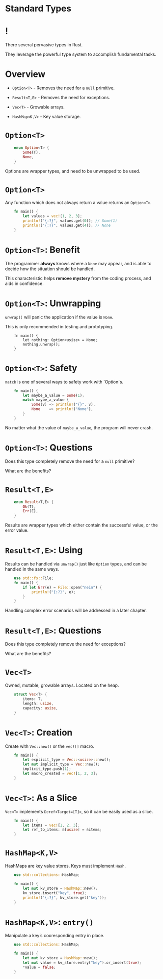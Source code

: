 # Standard Types

!
=

There several pervasive types in Rust.

They leverage the powerful type system to accomplish fundamental tasks.

Overview
========

-   `Option<T>` - Removes the need for a `null` primitive.

-   `Result<T,E>` - Removes the need for exceptions.

-   `Vec<T>` - Growable arrays.

-   `HashMap<K,V>` - Key value storage.

`Option<T>`
===========

```rust
    enum Option<T> {
        Some(T),
        None,
    }
```

Options are wrapper types, and need to be unwrapped to be used.

`Option<T>`
===========

Any function which does not always return a value returns an
`Option<T>`.

```rust
    fn main() {
        let values = vec![1, 2, 3];
        println!("{:?}", values.get(0)); // Some(1)
        println!("{:?}", values.get(4)); // None
    }
```

`Option<T>`: Benefit
====================

The programmer **always** knows where a `None` may appear, and is able
to decide how the situation should be handled.

This characteristic helps **remove mystery** from the coding process,
and aids in confidence.

`Option<T>`: Unwrapping
=======================

`unwrap()` will panic the application if the value is `None`.

This is only recommended in testing and prototyping.

```rust,ignore,does_not_compile
    fn main() {
        let nothing: Option<usize> = None;
        nothing.unwrap();
    }
```

`Option<T>`: Safety
===================

`match` is one of several ways to safety work with \`Option\`s.

```rust
    fn main() {
        let maybe_a_value = Some(1);
        match maybe_a_value {
            Some(v) => println!("{}", v),
            None    => println!("None"),
        }
    }
```

No matter what the value of `maybe_a_value`, the program will never
crash.

`Option<T>`: Questions
======================

Does this type completely remove the need for a `null` primitive?

What are the benefits?

`Result<T,E>`
=============

```rust
    enum Result<T,E> {
        Ok(T),
        Err(E),
    }
```

Results are wrapper types which either contain the successful value, or
the error value.

`Result<T,E>`: Using
====================

Results can be handled via `unwrap()` just like `Option` types, and can
be handled in the same ways.

```rust
    use std::fs::File;
    fn main() {
        if let Err(e) = File::open("nein") {
            println!("{:?}", e);
        }
    }
```

Handling complex error scenarios will be addressed in a later chapter.

`Result<T,E>`: Questions
========================

Does this type completely remove the need for exceptions?

What are the benefits?

`Vec<T>`
========

Owned, mutable, growable arrays. Located on the heap.
```rust
    struct Vec<T> {
        items: T,
        length: usize,
        capacity: usize,
    }
```

`Vec<T>`: Creation
==================

Create with `Vec::new()` or the `vec![]` macro.
```rust
    fn main() {
        let explicit_type = Vec::<usize>::new();
        let mut implicit_type = Vec::new();
        implicit_type.push(1);
        let macro_created = vec![1, 2, 3];
    }
```

`Vec<T>`: As a Slice
====================

`Vec<T>` implements `Deref<Target=[T]>`, so it can be easily used as a
slice.
```rust
    fn main() {
        let items = vec![1, 2, 3];
        let ref_to_items: &[usize] = &items;
    }
```

`HashMap<K,V>`
==============

HashMaps are key value stores. Keys must implement `Hash`.

```rust
    use std::collections::HashMap;

    fn main() {
        let mut kv_store = HashMap::new();
        kv_store.insert("key", true);
        println!("{:?}", kv_store.get("key"));
    }
```

`HashMap<K,V>`: `entry()`
=========================

Manipulate a key’s cooresponding entry in place.

```rust
    use std::collections::HashMap;

    fn main() {
        let mut kv_store = HashMap::new();
        let mut value = kv_store.entry("key").or_insert(true);
        *value = false;
    }
```
